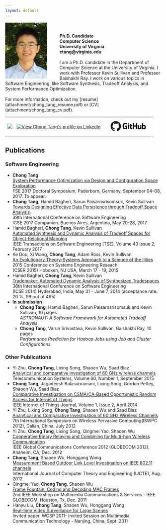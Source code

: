 ```yaml
---
layout: default
---
```

<img style="float: left; margin-right: 40px; height: 180px" src="img/profile.png">
<br/>
<br/>
<strong>Ph.D. Candidate<br/>
Computer Science<br/>
University of Virginia<br/>
<span class="glyphicon glyphicon-envelope"></span> ctang@virginia.edu<br/></strong>
<br/>
I am a Ph.D. candidate in the Department of Computer Science at the University of Virginia. I work with Professor Kevin Sullivan and Professor Baishakhi Ray. I work on various topics in Software Engineering, like Software Synthesis, Tradeoff Analysis, and System Performance Optimization.
<br/><br/>
For more information, check out my [resume](attachment/chong_tang_resume.pdf) or [CV](attachment/chong_tang_cv.pdf).

<table>
  <tr>
    <td><a href="http://stackoverflow.com/users/1895314/chong-tang" target="_blank"><img src="http://stackoverflow.com/users/flair/1895314.png" width="150"/></a></td>
    <td><a href="https://www.linkedin.com/in/chongtang/" target="_blank"><img src="https://static.licdn.com/scds/common/u/img/webpromo/btn_viewmy_120x33.png" width="150" alt="View Chong Tang's profile on LinkedIn"/></a></td>
    <td><a href="https://github.com/ChongTang" target="_blank"><img src="img/github.png" width="150"/></a></td>
  </tr>
</table>

## Publications
### Software Engineering
* <strong>Chong Tang</strong><br/>
  [System Performance Optimization via Design and Configuration Space Exploration](attachment/papers/fse2017_ds.pdf)<br/>
  FSE 2017 Doctoral Symposium, Paderborn, Germany, September 04–08, 2017. To appear.
* <strong>Chong Tang</strong>, Hamid Bagheri, Sarun Paisarnsrisomsuk, Kevin Sullivan<br/>
  [Towards Designing Effective Data Persistence through Tradeoff Space Analysis](http://dl.acm.org/citation.cfm?id=3098465)<br/>
  39th International Conference on Software Engineering<br/>
  ICSE 2017 Companion. Buenos Aires, Argentina, May 20-28, 2017
* Hamid Bagheri, <strong>Chong Tang</strong>, Kevin Sullivan<br/>
  [Automated Synthesis and Dynamic Analysis of Tradeoff Spaces for Object-Relational Mapping](http://ieeexplore.ieee.org/abstract/document/7506009/)<br/>
  IEEE Transactions on Software Engineering (TSE), Volume 43 Issue 2, February 2017
* Ke Dou, Xi Wang, <strong>Chong Tang</strong>, Adam Ross, Kevin Sullivan<br/>
  [An Evolutionary Theory-Systems Approach to a Science of the Ilities](attachment/papers/illities-2015.pdf)<br/>
  2015 Conference on Systems Engineering Reseach<br/>
  (CSER 2015) Hoboken, NJ USA, March 17 - 19, 2015
* Hamid Bagheri, <strong>Chong Tang</strong>, Kevin Sullivan<br/>
  [Trademaker: Automated Dynamic Analysis of Synthesized Tradespaces](attachment/papers/trademaker_icse_2014.pdf)<br/>
  36th International Conference on Software Engineering<br/>
  (ICSE 2014) Hyderabad, India, May 31 - June 7, 2014 (acceptance rate: 20 %, 99 out of 495)
* <strong>In submission</strong>
  * <strong>Chong Tang</strong>, Hamid Bagheri, Sarun Paisarnsrisomsuk and Kevin Sullivan, 10 pages<br/>
    *ASTRONAUT: A Software Framework for Automated Tradeoff Analysis*
  * <strong>Chong Tang</strong>, Varun Srivastava, Kevin Sullivan, Baishakhi Ray, 10 pages<br/>
    *Performance Prediction for Hadoop Jobs using Job and Cluster Configurations*

### Other Publications

* Yi Zhu, <strong>Chong Tang</strong>, Lixing Song, Shaoen Wu, Saad Biaz<br/>
  [Analytical and comparative investigation of 60 GHz wireless channels](attachment/papers/60-GHz-2015.pdf)<br/>
  Telecommunication Systems, Volume 60, Number 1, September 2015
* <strong>Chong Tang</strong>, Jagadeesh Balasubramani, Lixing Song, Gordon Pettey, Shaoen Wu, Saad Biaz<br/>
  [Comparative Investigation on CSMA/CA-Based Opportunistic Random Access for Internet of Things](attachment/papers/iot.pdf)<br/>
  IEEE Internet of Things Journal, Volume 1, Issue 2, April 2014
* Yi Zhu, Lixing Song, <strong>Chong Tang</strong>, Shaoen Wu and Saad Biaz<br/>
  [Analytical and Comparative Investigation of 60 GHz Wireless Channels](attachment/papers/iswpc-2012.pdf)<br/>
  7th International Symposium on Wireless Pervasive Computing(ISWPC 2012), Dalian, China, July 2012
* Yi Zhu, <strong>Chong Tang</strong>, Lixing Song, Qingmei Yao, Shaoen Wu<br/>
  [Cooperative Binary Relaying and Combining for Multi-hop Wireless Communication](attachment/papers/cooperative60.pdf)<br/>
  IEEE Global Communications Conference 2012 (GLOBECOM 2012), Anaheim, CA, Dec. 2012
* <strong>Chong Tang</strong>, Shaoen Wu, Honggang Wang<br/>
  [Measurement Based Outdoor Link Level Investigation on IEEE 802.11 channels](attachment/papers/outdoor.pdf)<br/>
  International Journal of Computer Theory and Engineering (IJCTE), Aug. 2012
* Qingmei Yao, <strong>Chong Tang</strong>, Shaoen Wu<br/>
  [Frame Fountain: Coding and Decoding MAC Frames](attachment/papers/framecoding.pdf)<br/>
  2nd IEEE Workshop on Multimedia Communications & Services - IEEE GLOBECOM, Houston, Tx, Dec. 2011
* Hanyu Liu, <strong>Chong Tang</strong>, Shaoen Wu, Honggang Wang<br/>
  [Real-time Video Surveillance for Large Scenes](attachment/papers/stitch.pdf)<br/>
  Invited paper. WCSP 2011- Invited Session on Multimedia Communication Technology - Nanjing, China, Sept. 2011

